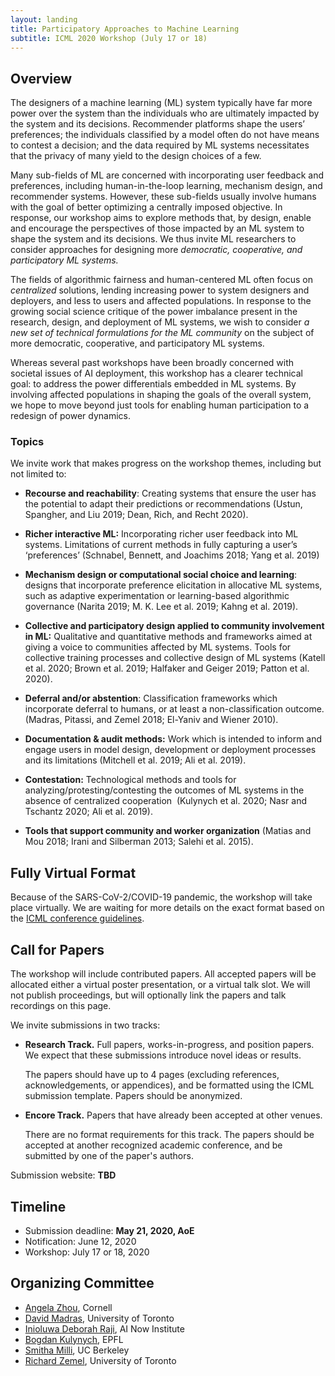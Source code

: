 ```yaml
---
layout: landing
title: Participatory Approaches to Machine Learning
subtitle: ICML 2020 Workshop (July 17 or 18)
---
```


## Overview

The designers of a machine learning (ML) system typically have far more
power over the system than the individuals who are ultimately impacted
by the system and its decisions. Recommender platforms shape the users’
preferences; the individuals classified by a model often do not have
means to contest a decision; and the data required by ML systems
necessitates that the privacy of many yield to the design choices of a
few.

Many sub-fields of ML are concerned with incorporating user feedback and
preferences, including human-in-the-loop learning, mechanism design, and
recommender systems. However, these sub-fields usually involve humans
with the goal of better optimizing a centrally imposed objective. In
response, our workshop aims to explore methods that, by design, enable
and encourage the perspectives of those impacted by an ML system to
shape the system and its decisions. We thus invite ML researchers to
consider approaches for designing more *democratic, cooperative, and
participatory ML systems.*

The fields of algorithmic fairness and human-centered ML often focus on
*centralized* solutions, lending increasing power to system designers and
deployers, and less to users and affected populations. In response to the
growing social science critique of the power imbalance present in the research,
design, and deployment of ML systems, we wish to consider *a new set of
technical formulations for the ML community* on the subject of more democratic,
cooperative, and participatory ML systems.

Whereas several past workshops have been broadly concerned with societal
issues of AI deployment, this workshop has a clearer technical goal: to
address the power differentials embedded in ML systems. By involving
affected populations in shaping the goals of the overall system, we hope
to move beyond just tools for enabling human participation to a redesign
of power dynamics.

### Topics

We invite work that makes progress on the workshop themes, including but not
limited to:

-   **Recourse and reachability**: Creating systems that ensure the user
    has the potential to adapt their predictions or recommendations
    (Ustun, Spangher, and Liu 2019; Dean, Rich, and Recht 2020).

-   **Richer interactive ML:** Incorporating richer user feedback into
    ML systems. Limitations of current methods in fully capturing a
    user’s ‘preferences’ (Schnabel, Bennett, and Joachims 2018; Yang et
    al. 2019)

-   **Mechanism design or computational social choice and learning**:
    designs that incorporate preference elicitation in allocative ML
    systems, such as adaptive experimentation or learning-based
    algorithmic governance (Narita 2019; M. K. Lee et al. 2019; Kahng et
    al. 2019).

-   **Collective and participatory design applied to community
    involvement in ML:** Qualitative and quantitative methods and
    frameworks aimed at giving a voice to communities affected by ML
    systems. Tools for collective training processes and collective
    design of ML systems (Katell et al. 2020; Brown et al. 2019;
    Halfaker and Geiger 2019; Patton et al. 2020).

-   **Deferral and/or abstention**: Classification frameworks which
    incorporate deferral to humans, or at least a non-classification
    outcome. (Madras, Pitassi, and Zemel 2018; El-Yaniv and
    Wiener 2010).

-   **Documentation & audit methods:** Work which is intended to inform
    and engage users in model design, development or deployment
    processes and its limitations (Mitchell et al. 2019; Ali et
    al. 2019).

-   **Contestation:** Technological methods and tools for
    analyzing/protesting/contesting the outcomes of ML systems in the
    absence of centralized cooperation  (Kulynych et al. 2020; Nasr and
    Tschantz 2020; Ali et al. 2019).

-   **Tools that support community and worker organization** (Matias and
    Mou 2018; Irani and Silberman 2013; Salehi et al. 2015).

## Fully Virtual Format

Because of the SARS-CoV-2/COVID-19 pandemic, the workshop will take place
virtually. We are waiting for more details on the exact format based on the
[ICML conference guidelines](https://icml.cc).

## Call for Papers

The workshop will include contributed papers. All accepted papers will be
allocated either a virtual poster presentation, or a virtual talk slot. We will
not publish proceedings, but will optionally link the papers and talk recordings
on this page.

We invite submissions in two tracks:

* **Research Track.** Full papers, works-in-progress, and position papers. We
  expect that these submissions introduce novel ideas or results.

  The papers should have up to 4 pages (excluding references, acknowledgements,
  or appendices), and be formatted using the ICML submission template. Papers
  should be anonymized.

* **Encore Track.** Papers that have already been accepted at other venues.

  There are no format requirements for this track. The papers should be accepted
  at another recognized academic conference, and be submitted by one of the
  paper's authors.

Submission website: **TBD**

## Timeline

* Submission deadline: **May 21, 2020, AoE**
* Notification: June 12, 2020
* Workshop: July 17 or 18, 2020

## Organizing Committee

* [Angela Zhou](https://people.orie.cornell.edu/az434/), Cornell
* [David Madras](http://www.cs.toronto.edu/~madras/), University of Toronto
* [Inioluwa Deborah Raji](https://ainowinstitute.org/people/deborah-raji.html), AI Now Institute
* [Bogdan Kulynych](https://bogdankulynych.me), EPFL
* [Smitha Milli](http://smithamilli.com), UC Berkeley
* [Richard Zemel](https://www.cs.toronto.edu/~zemel), University of Toronto

